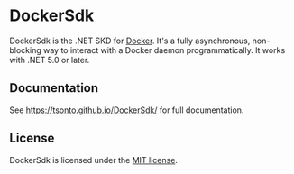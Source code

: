 # DockerSdk
DockerSdk is the .NET SKD for [Docker](https://www.docker.com/). It's a fully asynchronous, non-blocking way to interact with a Docker daemon programmatically. It works with .NET 5.0 or later.

## Documentation
See https://tsonto.github.io/DockerSdk/ for full documentation.

## License
DockerSdk is licensed under the [MIT license](https://raw.githubusercontent.com/Emdot/DockerSdk/main/LICENSE).
